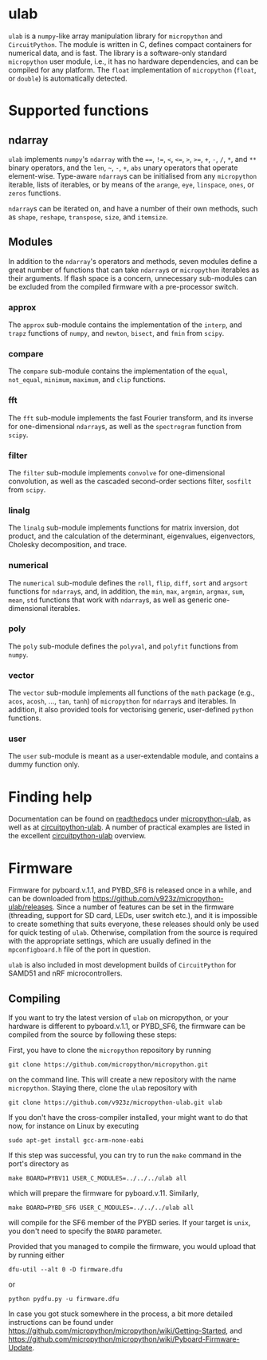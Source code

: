 # ulab

`ulab` is a `numpy`-like array manipulation library for `micropython` and `CircuitPython`.
The module is written in C, defines compact containers for numerical
data, and is fast. The library is a software-only standard `micropython` user module,
i.e., it has no hardware dependencies, and can be compiled for any platform. 
The `float` implementation of `micropython` (`float`, or `double`) is automatically detected.

# Supported functions


## ndarray

`ulab` implements `numpy`'s `ndarray` with the `==`, `!=`, `<`, `<=`, `>`, `>=`, `+`, `-`, `/`, `*`, and `**` binary 
operators, and the `len`, `~`, `-`, `+`, `abs` unary operators that operate element-wise. Type-aware `ndarray`s can 
be initialised from any `micropython` iterable, lists of iterables, or by means of the `arange`, `eye`, `linspace`, 
`ones`, or `zeros`  functions. 

`ndarray`s can be iterated on, and have a number of their own methods, such as `shape`, `reshape`, `transpose`, `size`, and `itemsize`.

## Modules

In addition to the `ndarray`'s operators and methods, seven modules define a great number of functions that can 
take `ndarray`s or `micropython` iterables as their arguments. If flash space is a concern, unnecessary sub-modules 
can be excluded from the compiled firmware with a pre-processor switch. 

### approx

The `approx` sub-module contains the implementation of the `interp`, and `trapz` functions of `numpy`, and `newton`, `bisect`, 
and `fmin` from `scipy`.

### compare

The `compare` sub-module contains the implementation of the `equal`, `not_equal`, `minimum`, `maximum`, and `clip` functions.

### fft

The `fft` sub-module implements the fast Fourier transform, and its inverse for one-dimensional `ndarray`s, 
as well as the `spectrogram` function from `scipy`.

### filter

The `filter` sub-module implements `convolve` for one-dimensional convolution,
as well as the cascaded second-order sections filter, `sosfilt` from `scipy`.

### linalg

The `linalg` sub-module implements functions for matrix inversion, dot product, and the calculation of the 
determinant, eigenvalues, eigenvectors, Cholesky decomposition, and trace. 

### numerical

The `numerical` sub-module defines the `roll`, `flip`, `diff`, `sort` and `argsort` functions for `ndarray`s, and, 
in addition, the `min`, `max`, `argmin`, `argmax`, `sum`, `mean`, `std` functions that work with `ndarray`s, as 
well as generic one-dimensional iterables.

### poly

The `poly` sub-module defines the `polyval`, and `polyfit` functions from `numpy`.

### vector

The `vector` sub-module implements all functions of the `math` package (e.g., `acos`, `acosh`, ..., `tan`, `tanh`) 
of `micropython` for `ndarray`s and iterables. In addition, it also provided tools for vectorising generic, 
user-defined `python` functions. 

### user

The `user` sub-module is meant as a user-extendable module, and contains a dummy function only. 

# Finding help

Documentation can be found on [readthedocs](https://readthedocs.org/) under
[micropython-ulab](https://micropython-ulab.readthedocs.io/en/latest),
as well as at [circuitpython-ulab](https://circuitpython.readthedocs.io/en/latest/shared-bindings/ulab/__init__.html).
A number of practical examples are listed in the excellent
[circuitpython-ulab](https://learn.adafruit.com/ulab-crunch-numbers-fast-with-circuitpython/overview) overview.

# Firmware

Firmware for pyboard.v.1.1, and PYBD_SF6 is released once in a while, and can be downloaded
from https://github.com/v923z/micropython-ulab/releases. Since a number of features can be
set in the firmware (threading, support for SD card, LEDs, user switch etc.), and it is
impossible to create something that suits everyone, these releases should only be used for
quick testing of `ulab`. Otherwise, compilation from the source is required with
the appropriate settings, which are usually defined in the `mpconfigboard.h` file of the port
in question.

`ulab` is also included in most development builds of `CircuitPython` for SAMD51 and nRF microcontrollers.

## Compiling

If you want to try the latest version of `ulab` on micropython, or your hardware is 
different to pyboard.v.1.1, or PYBD_SF6, the firmware can be compiled 
from the source by following these steps:

First, you have to clone the `micropython` repository by running

```
git clone https://github.com/micropython/micropython.git
```
on the command line. This will create a new repository with the name `micropython`. Staying there, clone the `ulab` repository with 

```
git clone https://github.com/v923z/micropython-ulab.git ulab
```

If you don't have the cross-compiler installed, your might want to do that now, for instance on Linux by executing

```
sudo apt-get install gcc-arm-none-eabi
```

If this step was successful, you can try to run the `make` command in the port's directory as
```
make BOARD=PYBV11 USER_C_MODULES=../../../ulab all
```
which will prepare the firmware for pyboard.v.11. Similarly, 
```
make BOARD=PYBD_SF6 USER_C_MODULES=../../../ulab all
```
will compile for the SF6 member of the PYBD series. If your target is `unix`, you don't need to specify the `BOARD` parameter.

Provided that you managed to compile the firmware, you would upload that by running either
```
dfu-util --alt 0 -D firmware.dfu
```
or 
```
python pydfu.py -u firmware.dfu
```

In case you got stuck somewhere in the process, a bit more detailed instructions can be found under https://github.com/micropython/micropython/wiki/Getting-Started, and https://github.com/micropython/micropython/wiki/Pyboard-Firmware-Update.
